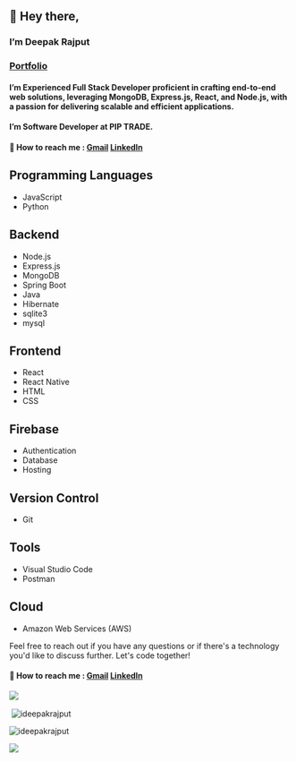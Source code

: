 ## 👋 Hey there,
### I’m **Deepak Rajput**
### [Portfolio](https://ideepakrajput.github.io)

#### I’m Experienced Full Stack Developer proficient in crafting end-to-end web solutions, leveraging MongoDB, Express.js, React, and Node.js, with a passion for delivering scalable and efficient applications.
#### I’m Software Developer at PIP TRADE.
#### 💌 How to reach me : [Gmail](mailto:contact.deepakrajput@gmail.com)  [LinkedIn](https://www.linkedin.com/in/ideepakrajput)

## Programming Languages
- JavaScript
- Python

## Backend
- Node.js
- Express.js
- MongoDB
- Spring Boot
- Java
- Hibernate
- sqlite3
- mysql

## Frontend
- React
- React Native
- HTML
- CSS

## Firebase
- Authentication
- Database
- Hosting

## Version Control
- Git

## Tools
- Visual Studio Code
- Postman

## Cloud
- Amazon Web Services (AWS)

Feel free to reach out if you have any questions or if there's a technology you'd like to discuss further. Let's code together!
#### 💌 How to reach me : [Gmail](mailto:deepak.bcas.du@gmail.com)  [LinkedIn](https://www.linkedin.com/in/ideepakrajput)

![](https://media2.giphy.com/media/qgQUggAC3Pfv687qPC/giphy.gif?cid=ecf05e47bchqpe4akujlphu1jd2ll22t8x3eo4h0a4vm6jba&rid=giphy.gif&ct=g)


<p><img align="left" src="https://github-readme-stats.vercel.app/api/top-langs?username=ideepakrajput&show_icons=true&locale=en&layout=compact" alt="" /></p>

<p>&nbsp;<img align="center" src="https://github-readme-stats.vercel.app/api?username=ideepakrajput&show_icons=true&locale=en" alt="ideepakrajput" /></p>

<p><img align="center" src="https://github-readme-streak-stats.herokuapp.com/?user=ideepakrajput" alt="ideepakrajput" /></p>

![](https://komarev.com/ghpvc/?username=ideepakrajput&color=blueviolet)
